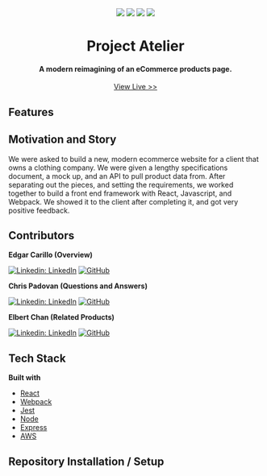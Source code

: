 <div align="center" width="100%" dir="auto">
  <a target="_blank" rel="noopener noreferrer" href="https://camo.githubusercontent.com/ab4c3c731a174a63df861f7b118d6c8a6c52040a021a552628db877bd518fe84/68747470733a2f2f696d672e736869656c64732e696f2f62616467652f72656163742d2532333230323332612e7376673f7374796c653d666f722d7468652d6261646765266c6f676f3d7265616374266c6f676f436f6c6f723d253233363144414642"><img src="https://camo.githubusercontent.com/ab4c3c731a174a63df861f7b118d6c8a6c52040a021a552628db877bd518fe84/68747470733a2f2f696d672e736869656c64732e696f2f62616467652f72656163742d2532333230323332612e7376673f7374796c653d666f722d7468652d6261646765266c6f676f3d7265616374266c6f676f436f6c6f723d253233363144414642" data-canonical-src="https://img.shields.io/badge/react-%2320232a.svg?style=for-the-badge&amp;logo=react&amp;logoColor=%2361DAFB" style="max-width: 100%;"></a>
  <a target="_blank" rel="noopener noreferrer" href="https://camo.githubusercontent.com/7d7b100e379663ee40a20989e6c61737e6396c1dafc3a7c6d2ada8d4447eb0e4/68747470733a2f2f696d672e736869656c64732e696f2f62616467652f6e6f64652e6a732d3644413535463f7374796c653d666f722d7468652d6261646765266c6f676f3d6e6f64652e6a73266c6f676f436f6c6f723d7768697465"><img src="https://camo.githubusercontent.com/7d7b100e379663ee40a20989e6c61737e6396c1dafc3a7c6d2ada8d4447eb0e4/68747470733a2f2f696d672e736869656c64732e696f2f62616467652f6e6f64652e6a732d3644413535463f7374796c653d666f722d7468652d6261646765266c6f676f3d6e6f64652e6a73266c6f676f436f6c6f723d7768697465" data-canonical-src="https://img.shields.io/badge/node.js-6DA55F?style=for-the-badge&amp;logo=node.js&amp;logoColor=white" style="max-width: 100%;"></a>
  <a target="_blank" rel="noopener noreferrer" href="https://camo.githubusercontent.com/8286a45a106e1a3c07489f83a38159981d888518a740b59c807ffc1b7b1e2f7b/68747470733a2f2f696d672e736869656c64732e696f2f62616467652f657870726573732e6a732d2532333430346435392e7376673f7374796c653d666f722d7468652d6261646765266c6f676f3d65787072657373266c6f676f436f6c6f723d253233363144414642"><img src="https://camo.githubusercontent.com/8286a45a106e1a3c07489f83a38159981d888518a740b59c807ffc1b7b1e2f7b/68747470733a2f2f696d672e736869656c64732e696f2f62616467652f657870726573732e6a732d2532333430346435392e7376673f7374796c653d666f722d7468652d6261646765266c6f676f3d65787072657373266c6f676f436f6c6f723d253233363144414642" data-canonical-src="https://img.shields.io/badge/express.js-%23404d59.svg?style=for-the-badge&amp;logo=express&amp;logoColor=%2361DAFB" style="max-width: 100%;"></a>
  <a target="_blank" rel="noopener noreferrer" href="https://camo.githubusercontent.com/9281daa5684971fd3325661e3dd5fea86b21a902e3741a556fb636fbf0e2f3d4/68747470733a2f2f696d672e736869656c64732e696f2f62616467652f4157532d2532334646393930302e7376673f7374796c653d666f722d7468652d6261646765266c6f676f3d616d617a6f6e2d617773266c6f676f436f6c6f723d7768697465"><img src="https://camo.githubusercontent.com/9281daa5684971fd3325661e3dd5fea86b21a902e3741a556fb636fbf0e2f3d4/68747470733a2f2f696d672e736869656c64732e696f2f62616467652f4157532d2532334646393930302e7376673f7374796c653d666f722d7468652d6261646765266c6f676f3d616d617a6f6e2d617773266c6f676f436f6c6f723d7768697465" data-canonical-src="https://img.shields.io/badge/AWS-%23FF9900.svg?style=for-the-badge&amp;logo=amazon-aws&amp;logoColor=white" style="max-width: 100%;"></a>
</div>

<h1 align="center">Project Atelier</h1>

<h4 align="center">A modern reimagining of an eCommerce products page.</h4>
<p align="center"> <a href="#">View Live >></a></p>

## Features



## Motivation and Story

We were asked to build a new, modern ecommerce website for a client that owns a clothing company. We were given a lengthy specifications document, a mock up, and an API to pull product data from. After separating out the pieces, and setting the requirements, we worked together to build a front end framework with React, Javascript, and Webpack. We showed it to the client after completing it, and got very positive feedback. 


## Contributors

<p dir="auto"><strong>Edgar Carillo (Overview)</strong></p>
<p dir="auto"><a href="https://www.linkedin.com/in/ecarrillo046/" rel="nofollow"><img src="https://camo.githubusercontent.com/f8447ac9d4cfc8857f0a5ec5ecb969efb3f588028baa047e60191a506f2c8ee6/68747470733a2f2f696d672e736869656c64732e696f2f62616467652f6c696e6b6564696e2d2532333030373742352e7376673f7374796c653d666f722d7468652d6261646765266c6f676f3d6c696e6b6564696e266c6f676f436f6c6f723d7768697465266c696e6b3d68747470733a2f2f7777772e6c696e6b6564696e2e636f6d2f696e2f63616c65622d6b696d303531302f" alt="Linkedin: LinkedIn" data-canonical-src="https://img.shields.io/badge/linkedin-%230077B5.svg?style=for-the-badge&amp;logo=linkedin&amp;logoColor=white&amp;link=https://www.linkedin.com/in/ecarrillo046/" style="max-width: 100%;"></a>
<a href="https://github.com/ec-rilo"><img src="https://camo.githubusercontent.com/9503f5dcaa86ddcad1224b5daeb8a1e03b4e6c0848d0f63553b8f3f353a2459c/68747470733a2f2f696d672e736869656c64732e696f2f62616467652f6769746875622d2532333132313031312e7376673f7374796c653d666f722d7468652d6261646765266c6f676f3d676974687562266c6f676f436f6c6f723d7768697465266c696e6b3d68747470733a2f2f6769746875622e636f6d2f63617269626f756b696d" alt="GitHub" data-canonical-src="https://img.shields.io/badge/github-%23121011.svg?style=for-the-badge&amp;logo=github&amp;logoColor=white&amp;link=https://github.com/ec-rilo" style="max-width: 100%;"></a></p>


<p dir="auto"><strong>Chris Padovan (Questions and Answers)</strong></p>
<p dir="auto"><a href="https://www.linkedin.com/in/chris-padovan/" rel="nofollow"><img src="https://camo.githubusercontent.com/f8447ac9d4cfc8857f0a5ec5ecb969efb3f588028baa047e60191a506f2c8ee6/68747470733a2f2f696d672e736869656c64732e696f2f62616467652f6c696e6b6564696e2d2532333030373742352e7376673f7374796c653d666f722d7468652d6261646765266c6f676f3d6c696e6b6564696e266c6f676f436f6c6f723d7768697465266c696e6b3d68747470733a2f2f7777772e6c696e6b6564696e2e636f6d2f696e2f63616c65622d6b696d303531302f" alt="Linkedin: LinkedIn" data-canonical-src="https://img.shields.io/badge/linkedin-%230077B5.svg?style=for-the-badge&amp;logo=linkedin&amp;logoColor=white&amp;link=https://www.linkedin.com/in/chris-padovan/" style="max-width: 100%;"></a>
<a href="https://github.com/ChrisPadovan"><img src="https://camo.githubusercontent.com/9503f5dcaa86ddcad1224b5daeb8a1e03b4e6c0848d0f63553b8f3f353a2459c/68747470733a2f2f696d672e736869656c64732e696f2f62616467652f6769746875622d2532333132313031312e7376673f7374796c653d666f722d7468652d6261646765266c6f676f3d676974687562266c6f676f436f6c6f723d7768697465266c696e6b3d68747470733a2f2f6769746875622e636f6d2f63617269626f756b696d" alt="GitHub" data-canonical-src="https://img.shields.io/badge/github-%23121011.svg?style=for-the-badge&amp;logo=github&amp;logoColor=white&amp;link=https://github.com/ChrisPadovan" style="max-width: 100%;"></a></p>


<p dir="auto"><strong>Elbert Chan (Related Products)</strong></p>
<p dir="auto"><a href="https://www.linkedin.com/in/elbertchan/" rel="nofollow"><img src="https://camo.githubusercontent.com/f8447ac9d4cfc8857f0a5ec5ecb969efb3f588028baa047e60191a506f2c8ee6/68747470733a2f2f696d672e736869656c64732e696f2f62616467652f6c696e6b6564696e2d2532333030373742352e7376673f7374796c653d666f722d7468652d6261646765266c6f676f3d6c696e6b6564696e266c6f676f436f6c6f723d7768697465266c696e6b3d68747470733a2f2f7777772e6c696e6b6564696e2e636f6d2f696e2f63616c65622d6b696d303531302f" alt="Linkedin: LinkedIn" data-canonical-src="https://img.shields.io/badge/linkedin-%230077B5.svg?style=for-the-badge&amp;logo=linkedin&amp;logoColor=white&amp;link=https://www.linkedin.com/in/elbertchan/" style="max-width: 100%;"></a>
<a href="https://github.com/gaolbreaker"><img src="https://camo.githubusercontent.com/9503f5dcaa86ddcad1224b5daeb8a1e03b4e6c0848d0f63553b8f3f353a2459c/68747470733a2f2f696d672e736869656c64732e696f2f62616467652f6769746875622d2532333132313031312e7376673f7374796c653d666f722d7468652d6261646765266c6f676f3d676974687562266c6f676f436f6c6f723d7768697465266c696e6b3d68747470733a2f2f6769746875622e636f6d2f63617269626f756b696d" alt="GitHub" data-canonical-src="https://img.shields.io/badge/github-%23121011.svg?style=for-the-badge&amp;logo=github&amp;logoColor=white&amp;link=https://github.com/gaolbreaker" style="max-width: 100%;"></a></p>


## Tech Stack
<p dir="auto"><strong>Built with</strong></p>
<ul dir="auto">
<li><a href="https://reactjs.org/" rel="nofollow">React</a></li>
<li><a href="https://webpack.js.org/" rel="nofollow">Webpack</a></li>
<li><a href="https://jestjs.io/docs/getting-started" rel="nofollow">Jest</a></li>
<li><a href="https://nodejs.org/en/" rel="nofollow">Node</a></li>
<li><a href="https://expressjs.com/" rel="nofollow">Express</a></li>
<li><a href="https://aws.amazon.com/" rel="nofollow">AWS</a></li>
</ul>


## Repository Installation / Setup

